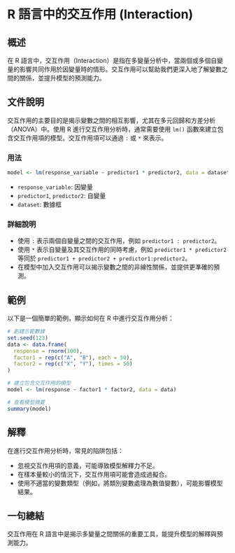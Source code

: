 <!--
Meta Description: # R 語言中的交互作用 (Interaction) ## 概述 在 R 語言中，交互作用（Interaction）是指在多變量分析中，當兩個或多個自變量的影響共同作用於因變量時的情形。交互作用可以幫助我們更深入地了解變數之間的關係，並提升模型的預測能力。 ## 文件說明 交互作用的主要目的是揭示變...
Meta Keywords: predictor1, predictor2, data, model, interaction
-->

# R 語言中的交互作用 (Interaction)

## 概述
在 R 語言中，交互作用（Interaction）是指在多變量分析中，當兩個或多個自變量的影響共同作用於因變量時的情形。交互作用可以幫助我們更深入地了解變數之間的關係，並提升模型的預測能力。

## 文件說明
交互作用的主要目的是揭示變數之間的相互影響，尤其在多元回歸和方差分析（ANOVA）中。使用 R 進行交互作用分析時，通常需要使用 `lm()` 函數來建立包含交互作用項的模型。交互作用項可以通過 `:` 或 `*` 來表示。

### 用法
```R
model <- lm(response_variable ~ predictor1 * predictor2, data = dataset)
```
- `response_variable`: 因變量
- `predictor1`, `predictor2`: 自變量
- `dataset`: 數據框

### 詳細說明
- 使用 `:` 表示兩個自變量之間的交互作用，例如 `predictor1 : predictor2`。
- 使用 `*` 表示自變量及其交互作用的同時考慮，例如 `predictor1 * predictor2` 等同於 `predictor1 + predictor2 + predictor1:predictor2`。
- 在模型中加入交互作用可以揭示變數之間的非線性關係，並提供更準確的預測。

## 範例
以下是一個簡單的範例，顯示如何在 R 中進行交互作用分析：

```R
# 創建示範數據
set.seed(123)
data <- data.frame(
  response = rnorm(100),
  factor1 = rep(c("A", "B"), each = 50),
  factor2 = rep(c("X", "Y"), times = 50)
)

# 建立包含交互作用的模型
model <- lm(response ~ factor1 * factor2, data = data)

# 查看模型摘要
summary(model)
```

## 解釋
在進行交互作用分析時，常見的陷阱包括：
- 忽視交互作用項的意義，可能導致模型解釋力不足。
- 在樣本量較小的情況下，交互作用項可能會造成過擬合。
- 使用不適當的變數類型（例如，將類別變數處理為數值變數），可能影響模型結果。

## 一句總結
交互作用在 R 語言中是揭示多變量之間關係的重要工具，能提升模型的解釋與預測能力。
